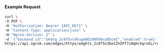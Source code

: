 <!-- Code generated for API Clients. DO NOT EDIT. -->

#### Example Request

```bash
curl \
-X PUT \
-H "Authorization: Bearer {API_KEY}" \
-H "Content-Type: application/json" \
-H "Ngrok-Version: 2" \
-d '{"backend_id":"bkdtg_2c8f5vc9kugmBO2dNF08xyB5cmI","enabled":true}' \
https://api.ngrok.com/edges/https/edghts_2c8f5v3beI2hIPf7i0qHcXqrsEL/routes/edghtsrt_2c8f5wfJagmLtzPgadUq3Y0VcvR/backend
```
